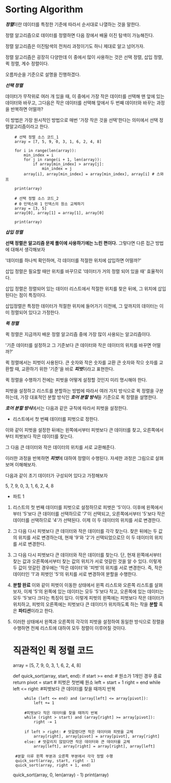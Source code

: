 # Sorting Algorithm

***정렬***이란 데이터를 특정한 기준에 따라서 순서대로 나열하는 것을 말한다.

정렬 알고리즘으로 데이터를 정렬하면 다음 장에서 배울 이진 탐색이 가능해진다.

정렬 알고리즘은 이진탐색의 전처리 과정이기도 하니 제대로 알고 넘어가자.

정렬 알고리즘은 굉장히 다양한데 이 중에서 많이 사용하는 것은 선택 정렬, 삽입 정렬, 퀵 정렬, 계수 정렬이다.

오름차순을 기준으로 설명을 진행하겠다.

***선택 정렬***

데이터가 무작위로 여러 개 있을 때, 이 중에서 가장 작은 데이터를 선택해 맨 앞에 있는 데이터와 바꾸고, 그다음은 작은 데이터를 선택해 앞에서 두 번째 데이터와 바꾸는 과정을 반복하면 어떨까?

이 방법은 가장 원시적인 방법으로 매번 '가장 작은 것을 선택'한다는 의미에서 선택 정렬알고리즘이라고 한다.

        # 선택 정렬 소스 코드_1
        array = [7, 5, 9, 0, 3, 1, 6, 2, 4, 8]
        
        for i in range(len(array)):
            min_index = i
            for j in range(i + 1, len(array)):
                if array[min_index] > array[j]:
                    min_index = j
            array[i], array[min_index] = array[min_index], array[i] # 스와프
        
        print(array)
        
        # 선택 정렬 소스 코드_2
        # 0 인덱스와 1 인덱스의 원소 교체하기
        array = [3, 5]
        array[0], array[1] = array[1], array[0]
        
        print(array)


***삽입 정렬***

**선택 정렬은 알고리즘 문제 풀이에 사용하기에는 느린 편이다.** 그렇다면 다른 접근 방법에 대해서 생각해보자

'데이터를 하나씩 확인하며, 각 데이터를 적절한 위치에 삽입하면 어떨까?'

삽입 정렬은 필요할 때만 위치를 바꾸므로 '데이터가 거의 정렬 되어 있을 때' 효율적이다.

삽입 정렬은 정렬되어 있는 데이터 리스트에서 적절한 위치를 찾은 뒤에, 그 위치에 삽입된다는 점이 특징이다.

삽입정렬은 특정한 데이터가 적절한 위치에 들어가기 이전에, 그 앞까지의 데이터는 이미 정렬되어 있다고 가정한다.

***퀵 정렬***

퀵 정렬은 지금까지 배운 정렬 알고리즘 중에 가장 많이 사용되는 알고리즘이다.

'기준 데이터를 설정하고 그 기준보다 큰 데이터와 작은 데이터의 위치를 바꾸면 어떨까?'

퀵 정렬에서는 피벗이 사용된다. 큰 숫자와 작은 숫자를 교환 큰 숫자와 작으 숫자를 교환할 때, 교환하기 위한 '기준'을 바로 ***피벗***이라고 표현한다.

퀵 정렬을 수행하기 전에는 피벗을 어떻게 설정할 것인지 미리 명시해야 한다.

피벗을 설정하고 리스트를 분할하는 방법에 따라서 여러 가지 방식으로 퀵 정렬을 구분하는데, 가장 대표적인 분할 방식인 ***호어 분할 방식***을 기준으로 퀵 정렬을 설명한다.

***호어 분할 방식***에서는 다음과 같은 규칙에 따라서 피벗을 설정한다.
- 리스트에서 첫 번째 데이터를 피벗으로 정한다.

이와 같이 피벗을 설정한 뒤에는 왼쪽에서부터 피벗보다 큰 데이터를 찾고, 오른쪽에서부터 피벗보다 작은 데이터를 찾는다.

그 다음 큰 데이터와 작은 데이터의 위치를 서로 교환해준다.

이러한 과정을 반복하면 ***피벗***에 대하여 정렬이 수행된다. 자세한 과정은 그림으로 살펴보며 이해해보자.

다음과 같이 초기 데이터가 구성되어 있다고 가정해보자 

5, 7, 9, 0, 3, 1, 6, 2, 4, 8

- 파트 1
1. 리스트의 첫 번째 데이터를 피벗으로 설정하므로 피벗은 '5'이다. 이후에 왼쪽에서부터 '5'보다 큰 데이터를 선택하므로 '7'이 선택되고, 오른쪽에서부터 '5'보다 작은 데이터를 선택하므로 '4'가 선택된다. 이제 이 두 데이터의 위치를 서로 변경한다.

2. 그 다음 다시 피벗보다 큰 데이터와 작은 데이터를 각각 찾는다. 찾은 뒤에는 두 값의 위치를 서로 변경하는데, 현재 '9'와 '2'가 선택되었으로므 이 두 데이터의 위치를 서로 변경한다.

3. 그 다음 다시 피벗보다 큰 데이터와 작은 데이터를 찾는다. 단, 현재 왼쪽에서부터 찾는 값과 오른쪽에서부터 찾는 값의 위치가 서로 엇갈린 것을 알 수 있다. 이렇게 두 값이 엇갈린 경우에는 '작은 데이터'와 '피벗'의 위치를 서로 변경한다. 즉, 작은 데이터인 '1'과 피벗인 '5'의 위치를 서로 변경하여 분할을 수행한다.

4. **분할 완료** 이와 같이 피벗이 이동한 상태에서 왼쪽 리스트와 오른쪽 리스트를 살펴보자, 이제 '5'의 왼쪽에 있는 데이터는 모두 '5'보다 작고, 오른쪽에 있는 데이터는 모두 '5'보다 크다는 특징이 있다. 이렇게 피벗의 왼쪽에는 피벗보다 작은 데이터가 위치하고, 피벗의 오른쪽에는 피벗보다 큰 데이터가 위치하도록 하는 작을 **분할** 혹은 **파티션**이라고 한다.

5. 이러한 상태에서 왼쪽과 오른쪽의 각각의 피벗을 설정하여 동일한 방식으로 정렬을 수행하면 전체 리스트에 대하여 모두 정렬이 이루어질 것이다.


    # 직관적인 퀵 정렬 코드
    array = [5, 7, 9, 0, 3, 1, 6, 2, 4, 8]
    
    def quick_sort(array, start, end):
        if start >= end: # 원소가 1개인 경우 종료
            return
        pivot = start # 피벗은 첫번째 원소
        left = start + 1
        right = end
        while left <= right:
            #피벗보다 큰 데이터를 찾을 때까지 반복

            while (left <= end) and (array[left] <= array[pivot]):
                left += 1

            #피벗보다 작은 데이터를 찾을 때까지 반복
            while (right > start) and (array[right] >= array[pivot]):
                right -= 1

            if left > right: # 엇갈렸다면 작은 데이터와 피벗을 교체
                array[right], array[pivot] = array[pivot], array[right]
            else: # 엇갈리지 않았다면 작은 데이터와 큰 데이터를 교체
                array[left], array[right] = array[right], array[left]

        #분할 이루 왼쪽 부분과 오른쪽 부분에서 각각 정렬 수행
        quick_sort(array, start, right - 1)
        quick_sort(array, right + 1, end)
    
    quick_sort(array, 0, len(array) - 1)
    print(array)

